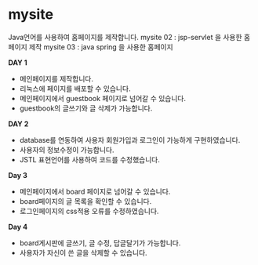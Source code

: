 # mysite
Java언어를 사용하여 홈페이지를 제작합니다.
mysite 02 : jsp-servlet 을 사용한 홈페이지 제작
mysite 03 : java spring 을 사용한 홈페이지 


**DAY 1**
- 메인페이지를 제작합니다.
- 리눅스에 페이지를 배포할 수 있습니다.
- 메인페이지에서 guestbook 페이지로 넘어갈 수 있습니다.
- guestbook의 글쓰기와 글 삭제가 가능합니다.


**DAY 2**
- database를 연동하여 사용자 회원가입과 로그인이 가능하게 구현하였습니다.
- 사용자의 정보수정이 가능합니다.
- JSTL 표현언어를 사용하여 코드를 수정했습니다.

**Day 3**
- 메인페이지에서 board 페이지로 넘어갈 수 있습니다.
- board페이지의 글 목록을 확인할 수 있습니다.
- 로그인페이지의 css적용 오류를 수정하였습니다.

**Day 4**
- board게시판에 글쓰기, 글 수정, 답글달기가 가능합니다.
- 사용자가 자신이 쓴 글을 삭제할 수 있습니다.
